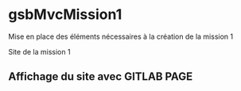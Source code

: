 # gsbMvcMission1

Mise en place des éléments nécessaires à la création de la mission 1

Site de la mission 1

## Affichage du site avec  GITLAB PAGE


